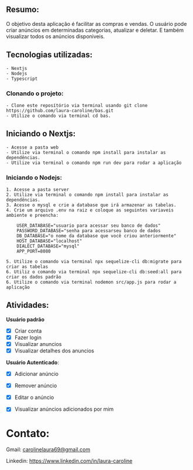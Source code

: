 ## Resumo:
O objetivo desta aplicação é facilitar as compras e vendas. 
O usuário pode criar anúncios em determinadas categorias, atualizar e deletar.
E também visualizar todos os anúncios disponiveis.

## Tecnologias utilizadas:
    - Nextjs
    - Nodejs
    - Typescript
    


### Clonando o projeto:
    - Clone este reposítório via terminal usando git clone https://github.com/laura-caroline/bas.git
    - Utilize o comando via terminal cd bas.
  
  
## Iniciando o Nextjs:
    - Acesse a pasta web
    - Utilize via terminal o comando npm install para instalar as dependências.
    - Utilize via terminal o comando npm run dev para rodar a aplicação

### Iniciando o Nodejs:
    1. Acesse a pasta server
    2. Utilize via terminal o comando npm install para instalar as dependências.
    3. Acesse o mysql e crie a database que irá armazenar as tabelas.
    4. Crie um arquivo .env na raiz e coloque as seguintes variaveis ambiente e preencha:
        
        USER_DATABASE="usuario para acessar seu banco de dados"
        PASSWORD_DATABASE="senha para acessarseu banco de dados
        DB_DATABASE="o nome da database que você criou anteriormente"
        HOST_DATABASE="localhost"
        DIALECT_DATABASE="mysql"
        APP_PORT=8080
       
    5. Utilize o comando via terminal npx sequelize-cli db:migrate para criar as tabelas
    6. Utiliz o comando via terminal npx sequelize-cli db:seed:all para criar os dados padrão
    6. Utilize o comando via terminal nodemon src/app.js para rodar a aplicação
    

## Atividades: 
**Usuário padrão**
- [x] Criar conta
- [x] Fazer login
- [x] Visualizar anuncios
- [x] Visualizar detalhes dos anuncios

**Usuário Autenticado**:

  - [x] Adicionar anúncio
  - [x] Remover anúncio
  - [x] Editar o anúncio
  - [x] Visualizar anúncios adicionados por mim
    

# Contato:

  Gmail: carolinelaura69@gmail.com 
  
  Linkedin: https://www.linkedin.com/in/laura-caroline

